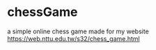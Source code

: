 # chessGame
a simple online chess game made for my website https://web.nttu.edu.tw/s32/chess_game.html
